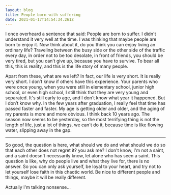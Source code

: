 ```yaml
---
layout: blog
title: People born with suffering
date: 2021-01-17T14:54:34.261Z
---
```



I once overheard a sentence that said: People are born to suffer. I didn't understand it very well at the time. I was thinking that maybe people are born to enjoy it. Now think about it, do you think you can enjoy living an ordinary life? Traveling between the busy side or the other side of the traffic every day, in order not to be too desolate, in front of friends, you should be very tired, but you can’t give up, because you have to survive. To bear all this, this is reality, and this is the life story of many people.

Apart from these, what are we left? In fact, our life is very short. It is really very short. I don’t know if others have this experience. Your parents who were once young, when you were still in elementary school, junior high school, or even high school, I still think that they are very young and separated. It's still early to age, and I don't know what year it happened. But I don’t know why. In the few years after graduation, I really feel that time has passed faster and faster. My age is getting older and older, and the aging of my parents is more and more obvious. I think back 10 years ago. The season now seems to be yesterday, so the most terrifying thing is not the length of life, just a lot of things, we can't do it, because time is like flowing water, slipping away in the gap.

- - -

So good, the question is here, what should we do and what should we do so that each other does not regret it? you ask me? I don't know, I'm not a saint, and a saint doesn't necessarily know, let alone who has seen a saint. This question is like, why do people live and what they live for, there is no answer. So you can only ask yourself, be loyal to your heart, and try not to let yourself lose faith in this chaotic world. Be nice to different people and things, maybe it will be really different.

Actually I'm talking nonsense...